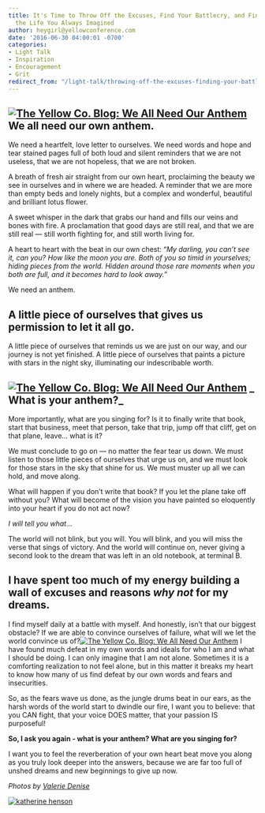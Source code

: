 ```yaml
---
title: It's Time to Throw Off the Excuses, Find Your Battlecry, and Finally Go After
  the Life You Always Imagined
author: heygirl@yellowconference.com
date: '2016-06-30 04:00:01 -0700'
categories:
- Light Talk
- Inspiration
- Encouragement
- Grit
redirect_from: "/light-talk/throwing-off-the-excuses-finding-your-battlecry-and-finally-going-after-the-life-you-always-imagined/"
---
```


## **[![The Yellow Co. Blog: We All Need Our Anthem](http://yellowconference.com/wp-content/uploads/2016/06/ValerieDenisePhotos-89.jpg)](http://yellowconference.com/wp-content/uploads/2016/06/ValerieDenisePhotos-89.jpg)We all need our own anthem.**

We need a heartfelt, love letter to ourselves. We need words and hope and tear stained pages full of both loud and silent reminders that we are not useless, that we are not hopeless, that we are not broken.

A breath of fresh air straight from our own heart, proclaiming the beauty we see in ourselves and in where we are headed. A reminder that we are more than empty beds and lonely nights, but a complex and wonderful, beautiful and brilliant lotus flower.

A sweet whisper in the dark that grabs our hand and fills our veins and bones with fire. A proclamation that good days are still real, and that we are still real — still worth fighting for, and still worth living for.

A heart to heart with the beat in our own chest: “_My darling, you can’t see it, can you? How like the moon you are. Both of you so timid in yourselves; hiding pieces from the world. Hidden around those rare moments when you both are full, and it becomes hard to look away._”

We need an anthem.

## A little piece of ourselves that gives us permission to let it all go.

A little piece of ourselves that reminds us we are just on our way, and our journey is not yet finished. A little piece of ourselves that paints a picture with stars in the night sky, illuminating our indescribable worth.  

## [![The Yellow Co. Blog: We All Need Our Anthem](http://yellowconference.com/wp-content/uploads/2016/06/ValerieDenisePhotos-96.jpg)](http://yellowconference.com/wp-content/uploads/2016/06/ValerieDenisePhotos-96.jpg) _ What is your anthem?_

More importantly, what are you singing for? Is it to finally write that book, start that business, meet that person, take that trip, jump off that cliff, get on that plane, leave… what is it?

We must conclude to go on — no matter the fear tear us down. We must listen to those little pieces of ourselves that urge us on, and we must look for those stars in the sky that shine for us. We must muster up all we can hold, and move along.

What will happen if you don’t write that book? If you let the plane take off without you? What will become of the vision you have painted so eloquently into your heart if you do not act now?

_I will tell you what…_

The world will not blink, but you will. You will blink, and you will miss the verse that sings of victory. And the world will continue on, never giving a second look to the dream that was left in an old notebook, at terminal B.

## I have spent too much of my energy building a wall of excuses and reasons _why not_ for my dreams.

I find myself daily at a battle with myself. And honestly, isn’t that our biggest obstacle? If we are able to convince ourselves of failure, what will we let the world convince us of?[![The Yellow Co. Blog: We All Need Our Anthem](http://yellowconference.com/wp-content/uploads/2016/06/ValerieDenisePhotos-90.jpg)](http://yellowconference.com/wp-content/uploads/2016/06/ValerieDenisePhotos-90.jpg) I have found much defeat in my own words and ideals for who I am and what I should be doing. I can only imagine that I am not alone. Sometimes it is a comforting realization to not feel alone, but in this matter it breaks my heart to know how many of us find defeat by our own words and fears and insecurities.

So, as the fears wave us done, as the jungle drums beat in our ears, as the harsh words of the world start to dwindle our fire, I want you to believe: that you CAN fight, that your voice DOES matter, that your passion IS purposeful!

**So, I ask you again - what is your anthem? What are you singing for?**

I want you to feel the reverberation of your own heart beat move you along as you truly look deeper into the answers, because we are far too full of unshed dreams and new beginnings to give up now.

_Photos by [Valerie Denise](http://www.valeriedenisephotos.com/)_

[![katherine henson](http://yellowconference.com/wp-content/uploads/2016/06/katherine-henson.jpg)](http://www.katherinehenson.com/)
